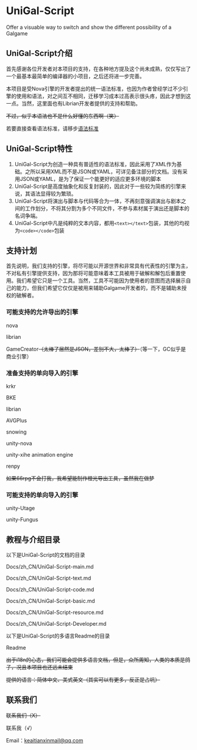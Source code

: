 # UniGal-Script

Offer a visuable way to switch and show the different possibility of a Galgame



## UniGal-Script介绍
首先感谢各位开发者对本项目的支持，在各种地方提及这个尚未成熟，仅仅写出了一个最基本最简单的编译器的小项目，之后还将进一步完善。

本项目是受Nova引擎的开发者提出的统一语法标准，也因为作者曾经学过不少引擎的使用和语法，对之间互不相同，迁移学习成本过高表示很头疼，因此才想到这一点。当然，这里面也有Librian开发者提供的支持和帮助。

~~不过，似乎本语法也不是什么好懂的东西啊（笑）~~

若要直接查看语法标准，请移步[语法标准](https://github.com/Uni-Gal/UniGal-Script/blob/master/Docs/zh_CN/UniGal-text.md)

## UniGal-Script特性
1. UniGal-Script为创造一种具有普适性的语法标准，因此采用了XML作为基础。之所以采用XML而不是JSON或YAML，可详见备注部分的文档。没有采用JSON或YAML，是为了保证一个能更好的适应更多环境的脚本
2. UniGal-Script是高度抽象化和反复封装的，因此对于一些较为简练的引擎来说，其语法显得较为繁琐。
3. UniGal-Script将演出与脚本与代码等合为一体，不再刻意强调演出与剧本之间的工作划分，不将其分割为多个不同文件，不参与素材属于演出还是脚本的名词争端。
4. UniGal-Script中凡是纯粹的文本内容，都用```<text></text>```包装，其他的均视为```<code></code>```包装

## 支持计划

首先说明，我们支持的引擎，将尽可能以开源世界和非常具有代表性的引擎为主，不对私有引擎提供支持，因为那将可能意味着本工具被用于破解和解包后重置使用。我们希望它只是一个工具。当然，工具不可能因为使用者的意图而选择展示自己的能力，但我们希望它仅仅是被用来辅助Galgame开发者的，而不是辅助未授权的破解者。

### 可能支持的允许导出的引擎
nova

librian

GameCreator~~（太棒了居然是JSON，差别不大，太棒了）~~（等一下，GC似乎是商业引擎）

### 准备支持的单向导入的引擎

krkr

BKE

librian

AVGPlus

snowing

unity-nova

unity-xihe animation engine

renpy

~~如果66rpg不会打我，我希望能制作橙光导出工具，虽然我在做梦~~

### 可能支持的单向导入的引擎
unity-Utage

unity-Fungus

## 教程与介绍目录

以下是UniGal-Script的文档的目录

Docs/zh_CN/UniGal-Script-main.md

Docs/zh_CN/UniGal-Script-text.md

Docs/zh_CN/UniGal-Script-code.md

Docs/zh_CN/UniGal-Script-basic.md

Docs/zh_CN/UniGal-Script-resource.md

Docs/zh_CN/UniGal-Script-Developer.md

以下是UniGal-Script的多语言Readme的目录

Readme



~~出于i18n的心态，我们可能会提供多语言文档，但是，众所周知，人类的本质是鸽子，况且本项目也还远未结束~~

~~提供的语言：简体中文、美式英文（其实可以有更多，反正是占坑）~~



## 联系我们

~~联系我们（X）~~

联系我（√）

Email：keaitianxinmail@qq.com
